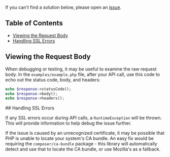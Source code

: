 If you can't find a solution below, please open an [issue](https://github.com/sendgrid/php-http-client/issues).

## Table of Contents

* [Viewing the Request Body](#request-body)
* [Handling SSL Errors](#ssl-errors)

<a name="request-body"></a>
## Viewing the Request Body

When debugging or testing, it may be useful to examine the raw request body. In the `examples/example.php` file, after your API call, use this code to echo out the status code, body, and headers:

```php
echo $response->statusCode();
echo $response->body();
echo $response->headers();
```

<a name="ssl-errors">
## Handling SSL Errors

If any SSL errors occur during API calls, a `RuntimeException` will be thrown. This will provide information to help debug the issue further.

If the issue is caused by an unrecognized certificate, it may be possible that PHP is unable to locate your system's CA bundle. An easy fix would be requiring the `composer/ca-bundle` package - this library will automatically detect and use that to locate the CA bundle, or use Mozilla's as a fallback.
